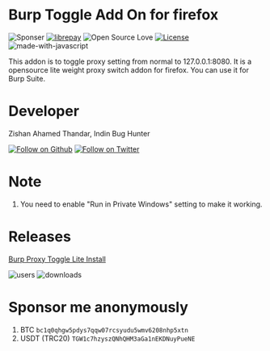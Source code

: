 # Burp Toggle Add On for firefox

![Sponser](https://img.shields.io/github/sponsors/ZishanAdThandar)
[![librepay](https://img.shields.io/liberapay/patrons/ZishanAdThandar)](https://liberapay.com/ZishanAdThandar)
![Open Source Love](https://badges.frapsoft.com/os/v1/open-source.png?v=103)
[![License](https://img.shields.io/badge/license-MIT-_red.svg)](https://opensource.org/licenses/MIT)
![made-with-javascript](https://img.shields.io/badge/Made%20with-JavaScript-1f425f.svg)

This addon is to toggle proxy setting from normal to 127.0.0.1:8080. It is a opensource lite weight proxy switch addon for firefox. You can use it for Burp Suite.

# Developer 

Zishan Ahamed Thandar, Indin Bug Hunter


[![Follow on Github](https://img.shields.io/github/followers/ZishanAdThandar?style=social)](https://github.com/ZishanAdThandar)
[![Follow on Twitter](https://img.shields.io/twitter/follow/ZishanAdThandar?style=social)](https://twitter.com/ZishanAdThandar)

# Note

1. You need to enable "Run in Private Windows" setting to make it working.

# Releases

[Burp Proxy Toggle Lite Install](https://addons.mozilla.org/en-US/firefox/addon/burp-proxy-toggler-lite)

![users](https://img.shields.io/amo/users/burp-proxy-toggler-lite)
![downloads](https://img.shields.io/amo/dw/burp-proxy-toggler-lite)


# Sponsor me anonymously 

1. BTC `bc1q0qhgw5pdys7qqw07rcsyudu5wmv6208nhp5xtn`
2. USDT (TRC20) `TGW1c7hzyszQNhQHM3aGa1nEKDNuyPueNE`

